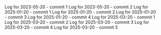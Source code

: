 Log for 2023-05-20 - commit 1
Log for 2023-05-20 - commit 2
Log for 2025-01-20 - commit 1
Log for 2025-01-20 - commit 2
Log for 2025-01-20 - commit 3
Log for 2025-01-20 - commit 4
Log for 2025-03-20 - commit 1
Log for 2025-03-20 - commit 2
Log for 2025-03-20 - commit 3
Log for 2025-03-20 - commit 4
Log for 2025-03-20 - commit 5
